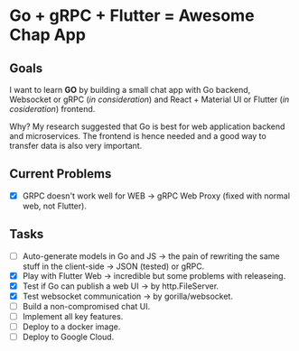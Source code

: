 # Go + gRPC + Flutter = Awesome Chap App

## Goals
I want to learn **GO** by building a small chat app with Go backend, Websocket or gRPC (*in consideration*) and React + Material UI or Flutter (*in cosideration*) frontend.

Why? My research suggested that Go is best for web application backend and microservices. The frontend is hence needed and a good way to transfer data is also very important.

## Current Problems
 - [x] GRPC doesn't work well for WEB -> gRPC Web Proxy (fixed with normal web, not Flutter).

## Tasks
 - [ ] Auto-generate models in Go and JS -> the pain of rewriting the same stuff in the client-side -> JSON (tested) or gRPC.
 - [x] Play with Flutter Web -> incredible but some problems with releaseing.
 - [x] Test if Go can publish a web UI -> by http.FileServer.
 - [x] Test websocket communication -> by gorilla/websocket.
 - [ ] Build a non-compromised chat UI.
 - [ ] Implement all key features.
 - [ ] Deploy to a docker image.
 - [ ] Deploy to Google Cloud.
